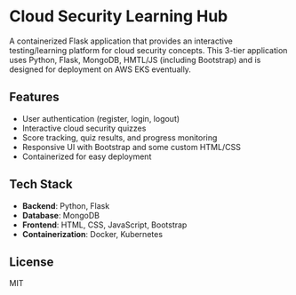 # Cloud Security Learning Hub

A containerized Flask application that provides an interactive testing/learning platform for cloud security concepts. This 3-tier application uses Python, Flask, MongoDB, HMTL/JS (including Bootstrap) and is designed for deployment on AWS EKS eventually.

## Features

- User authentication (register, login, logout)
- Interactive cloud security quizzes
- Score tracking, quiz results, and progress monitoring
- Responsive UI with Bootstrap and some custom HTML/CSS
- Containerized for easy deployment

## Tech Stack

- **Backend**: Python, Flask
- **Database**: MongoDB
- **Frontend**: HTML, CSS, JavaScript, Bootstrap
- **Containerization**: Docker, Kubernetes

## License

MIT
